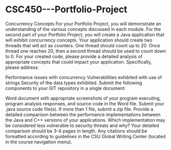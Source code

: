 # CSC450---Portfolio-Project

Concurrency Concepts
For your Portfolio Project, you will demonstrate an understanding of the various concepts discussed in each module.  For the second part of your Portfolio Project, you will create a Java application that will exhibit concurrency concepts.  Your application should create two threads that will act as counters. One thread should count up to 20. Once thread one reaches 20, then a second thread should be used to count down to 0.  For your created code, please provide a detailed analysis of appropriate concepts that could impact your application.  Specifically, please address:

Performance issues with concurrency
Vulnerabilities exhibited with use of strings
Security of the data types exhibited.
Submit the following components to your GIT repository in a single document:

Word document with appropriate screenshots of your program executing, program analysis responses, and source code in the Word file.
Submit your .java source code file(s).  If more than 1 file, submit a zip file.
Provide a detailed comparison between the performance implementations between the Java and C++ versions of your applications.  Which implementation may be considered less vulnerable to security threats and why? Your detailed comparison should be 3-4 pages in length. Any citations should be formatted according to guidelines in the CSU Global Writing Center (located in the course navigation menu).
